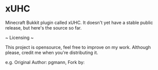xUHC
====

Minecraft Bukkit plugin called xUHC. It doesn't yet have a stable public release, but here's the source so far.

~ Licensing ~

This project is opensource, feel free to improve on my work. Although please, credit me when you're distributing it.

e.g. Original Author: pgmann, Fork by: <your name>

